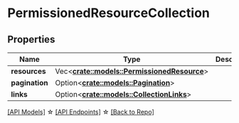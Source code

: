 # PermissionedResourceCollection

## Properties

Name | Type | Description | Notes
------------ | ------------- | ------------- | -------------
**resources** | Vec<**[crate::models::PermissionedResource](PermissionedResource.md)**> |  | 
**pagination** | Option<[**crate::models::Pagination**](Pagination.md)> |  | [optional]
**links** | Option<[**crate::models::CollectionLinks**](CollectionLinks.md)> |  |

[[API Models]](./README.md#documentation-for-models) ☆ [[API Endpoints]](./README.md#documentation-for-api-endpoints) ☆ [[Back to Repo]](./README.md)


